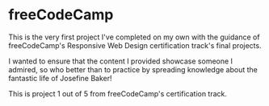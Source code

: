 # freeCodeCamp
This is the very first project I've completed on my own with the guidance of freeCodeCamp's Responsive Web Design certification track's final projects.

 I wanted to ensure that the content I provided showcase someone I admired, so who better than to practice by spreading knowledge about the fantastic life of Josefine Baker!

 This is project 1 out of 5 from freeCodeCamp's certification track.